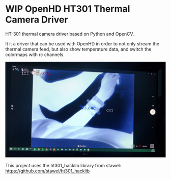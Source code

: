 # WIP OpenHD HT301 Thermal Camera Driver
HT-301 thermal camera driver based on Python and OpenCV.

It it a driver that can be used with OpenHD in order to not only stream the thermal camera feed,
but also show temperature data, and switch the colormaps with rc channels.

![OpenHD Stream](stream.jpg)

This project uses the ht301_hacklib library from stawel: https://github.com/stawel/ht301_hacklib
